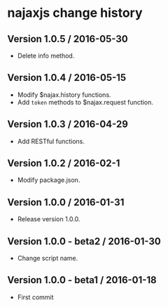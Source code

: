 # najaxjs change history

## Version 1.0.5 / 2016-05-30

  * Delete info method.
  
## Version 1.0.4 / 2016-05-15

  * Modify $najax.history functions.
  * Add `token` methods to $najax.request function.
  
## Version 1.0.3 / 2016-04-29

  * Add RESTful functions.
  
## Version 1.0.2 / 2016-02-1

  * Modify package.json.
  
## Version 1.0.0 / 2016-01-31

  * Release version 1.0.0.
  
## Version 1.0.0 - beta2 / 2016-01-30

  * Change script name.
  
## Version 1.0.0 - beta1 / 2016-01-18

  * First commit

